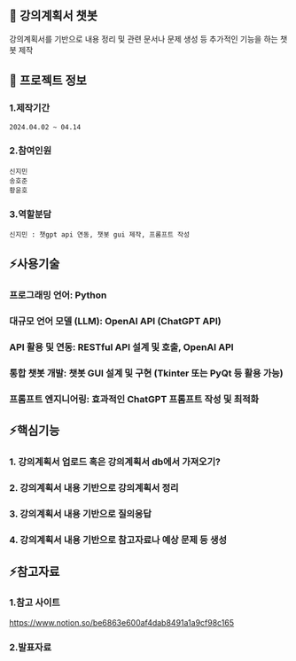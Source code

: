 

<!--## Hi there 👋
**jiminnnnnn/jiminnnnnn** is a ✨ _special_ ✨ repository because its `README.md` (this file) appears on your GitHub profile.

Here are some ideas to get you started:

- 🔭 I’m currently working on ...
- 🌱 I’m currently learning ...
- 👯 I’m looking to collaborate on ...
- 🤔 I’m looking for help with ...
- 💬 Ask me about ...
- 📫 How to reach me: ...
- 😄 Pronouns: ...
- ⚡ Fun fact: ...
-->


## 👋 강의계획서 챗봇
강의계획서를 기반으로 내용 정리 및 관련 문서나 문제 생성 등 추가적인 기능을 하는 챗봇 제작

## 🌱 프로젝트 정보
### 1.제작기간
	2024.04.02 ~ 04.14
### 2.참여인원
	신지민
 	송호준
  	황윤호
### 3.역할분담
	신지민 : 챗gpt api 연동, 챗봇 gui 제작, 프롬프트 작성

## ⚡사용기술
### 프로그래밍 언어: Python 
### 대규모 언어 모델 (LLM): OpenAI API (ChatGPT API) 
### API 활용 및 연동: RESTful API 설계 및 호출, OpenAI API 
### 통합 챗봇 개발: 챗봇 GUI 설계 및 구현 (Tkinter 또는 PyQt 등 활용 가능) 
### 프롬프트 엔지니어링: 효과적인 ChatGPT 프롬프트 작성 및 최적화

## ⚡핵심기능
### 	1. 강의계획서 업로드 혹은 강의계획서 db에서 가져오기?
### 	2. 강의계획서 내용 기반으로 강의계획서 정리
### 	3. 강의계획서 내용 기반으로 질의응답
### 	4. 강의계획서 내용 기반으로 참고자료나 예상 문제 등 생성
   
## ⚡참고자료
### 	1.참고 사이트
<https://www.notion.so/be6863e600af4dab8491a1a9cf98c165>
### 	2.발표자료
 
